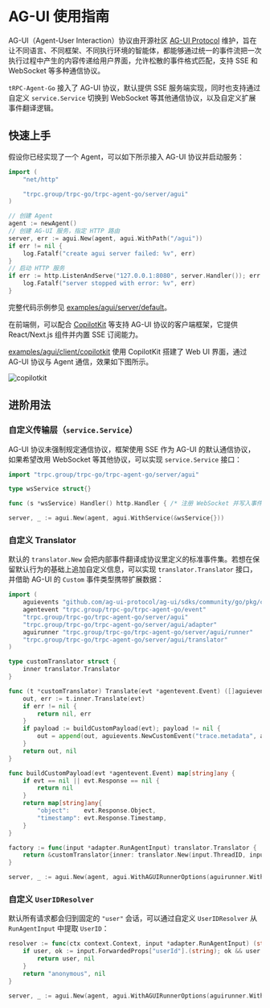 # AG-UI 使用指南

AG-UI（Agent-User Interaction）协议由开源社区 [AG-UI Protocol](https://github.com/ag-ui-protocol/ag-ui) 维护，旨在让不同语言、不同框架、不同执行环境的智能体，都能够通过统一的事件流把一次执行过程中产生的内容传递给用户界面，允许松散的事件格式匹配，支持 SSE 和 WebSocket 等多种通信协议。

`tRPC-Agent-Go` 接入了 AG-UI 协议，默认提供 SSE 服务端实现，同时也支持通过自定义 `service.Service` 切换到 WebSocket 等其他通信协议，以及自定义扩展事件翻译逻辑。

## 快速上手

假设你已经实现了一个 Agent，可以如下所示接入 AG-UI 协议并启动服务：

```go
import (
    "net/http"

    "trpc.group/trpc-go/trpc-agent-go/server/agui"
)

// 创建 Agent
agent := newAgent()
// 创建 AG-UI 服务，指定 HTTP 路由
server, err := agui.New(agent, agui.WithPath("/agui"))
if err != nil {
    log.Fatalf("create agui server failed: %v", err)
}
// 启动 HTTP 服务
if err := http.ListenAndServe("127.0.0.1:8080", server.Handler()); err != nil {
    log.Fatalf("server stopped with error: %v", err)
}
```

完整代码示例参见 [examples/agui/server/default](https://github.com/trpc-group/trpc-agent-go/tree/main/examples/agui/server/default)。

在前端侧，可以配合 [CopilotKit](https://github.com/CopilotKit/CopilotKit) 等支持 AG-UI 协议的客户端框架，它提供 React/Next.js 组件并内置 SSE 订阅能力。

[examples/agui/client/copilotkit](https://github.com/trpc-group/trpc-agent-go/tree/main/examples/agui/client/copilotkit) 使用 CopilotKit 搭建了 Web UI 界面，通过 AG-UI 协议与 Agent 通信，效果如下图所示。

![copilotkit](../assets/img/agui/copilotkit.png)

## 进阶用法

### 自定义传输层（`service.Service`）

AG-UI 协议未强制规定通信协议，框架使用 SSE 作为 AG-UI 的默认通信协议，如果希望改用 WebSocket 等其他协议，可以实现 `service.Service` 接口：

```go
import "trpc.group/trpc-go/trpc-agent-go/server/agui"

type wsService struct{}

func (s *wsService) Handler() http.Handler { /* 注册 WebSocket 并写入事件 */ }

server, _ := agui.New(agent, agui.WithService(&wsService{}))
```

### 自定义 Translator

默认的 `translator.New` 会把内部事件翻译成协议里定义的标准事件集。若想在保留默认行为的基础上追加自定义信息，可以实现 `translator.Translator` 接口，并借助 AG-UI 的 `Custom` 事件类型携带扩展数据：

```go
import (
    aguievents "github.com/ag-ui-protocol/ag-ui/sdks/community/go/pkg/core/events"
    agentevent "trpc.group/trpc-go/trpc-agent-go/event"
    "trpc.group/trpc-go/trpc-agent-go/server/agui"
    "trpc.group/trpc-go/trpc-agent-go/server/agui/adapter"
    aguirunner "trpc.group/trpc-go/trpc-agent-go/server/agui/runner"
    "trpc.group/trpc-go/trpc-agent-go/server/agui/translator"
)

type customTranslator struct {
    inner translator.Translator
}

func (t *customTranslator) Translate(evt *agentevent.Event) ([]aguievents.Event, error) {
    out, err := t.inner.Translate(evt)
    if err != nil {
        return nil, err
    }
    if payload := buildCustomPayload(evt); payload != nil {
        out = append(out, aguievents.NewCustomEvent("trace.metadata", aguievents.WithValue(payload)))
    }
    return out, nil
}

func buildCustomPayload(evt *agentevent.Event) map[string]any {
    if evt == nil || evt.Response == nil {
        return nil
    }
    return map[string]any{
        "object":    evt.Response.Object,
        "timestamp": evt.Response.Timestamp,
    }
}

factory := func(input *adapter.RunAgentInput) translator.Translator {
    return &customTranslator{inner: translator.New(input.ThreadID, input.RunID)}
}

server, _ := agui.New(agent, agui.WithAGUIRunnerOptions(aguirunner.WithTranslatorFactory(factory)))
```

### 自定义 `UserIDResolver`

默认所有请求都会归到固定的 `"user"` 会话，可以通过自定义 `UserIDResolver` 从 `RunAgentInput` 中提取 `UserID`：

```go
resolver := func(ctx context.Context, input *adapter.RunAgentInput) (string, error) {
    if user, ok := input.ForwardedProps["userId"].(string); ok && user != "" {
        return user, nil
    }
    return "anonymous", nil
}

server, _ := agui.New(agent, agui.WithAGUIRunnerOptions(aguirunner.WithUserIDResolver(resolver)))
```
